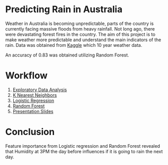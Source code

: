 # Predicting Rain in Australia

Weather in Australia is becoming unpredictable, parts of the country is currently facing massive floods from heavy rainfall. Not long ago, there were devastating forest fires in the country. The aim of this project is to make weather more predictable and understand the main indicators of the rain. Data was obtained from [Kaggle](https://www.kaggle.com/jsphyg/weather-dataset-rattle-package) which 10 year weather data. 

An accuracy of 0.83 was obtained utilizing Random Forest. 

# Workflow
1. [Exploratory Data Analysis](https://github.com/PrasunaM/Predicting_Rain_Aus-MetisClassification/blob/062563328d883d7d20a22ae291aa0e31d8c56f5f/Final_Submission/2)
2. [K Nearest Neighbors](Final_Submission/4)
3. [Logistic Regression](Final_Submission/3)
4. [Random Forest](Final_Submission/5) 
5. [Presentation Slides](Final_Submission/Slides_Final.pdf)

# Conclusion

Feature importance from Logistic regression and Random Forest revealed that Humidity at 3PM the day before influences if it is going to rain the next day. 
